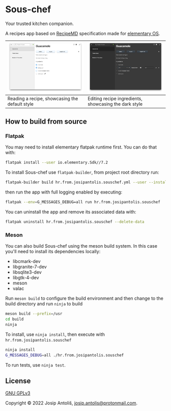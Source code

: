 # Sous-chef

Your trusted kitchen companion.

A recipes app based on [RecipeMD](https://github.com/tstehr/RecipeMD) specification made for [elementary OS](https://elementary.io/).

|![Default style screenshot](data/screenshots/default_style_reading.png) |![Dark style screenshot](data/screenshots/dark_style_editing.png) |
|------------------------------------------------------------------------|------------------------------------------------------------------|
| Reading a recipe, showcasing the default style                         | Editing recipe ingredients, showcasing the dark style            |

## How to build from source

### Flatpak

You may need to install elementary flatpak runtime first. You can do that with:

```sh
flatpak install --user io.elementary.Sdk//7.2
```

To install Sous-chef use `flatpak-builder`, from project root directory run:

```sh
flatpak-builder build hr.from.josipantolis.souschef.yml --user --install --force-clean
```

then run the app with full logging enabled by executing:

```sh
flatpak --env=G_MESSAGES_DEBUG=all run hr.from.josipantolis.souschef
```

You can uninstall the app and remove its associated data with:

```sh
flatpak uninstall hr.from.josipantolis.souschef --delete-data
```

### Meson

You can also build Sous-chef using the meson build system. In this case you'll need to install its dependencies locally:

- libcmark-dev
- libgranite-7-dev
- libsqlite3-dev
- libgtk-4-dev
- meson
- valac

Run `meson build` to configure the build environment and then change to the build directory and run `ninja` to build

```sh
meson build --prefix=/usr
cd build
ninja
```

To install, use `ninja install`, then execute with `hr.from.josipantolis.souschef`

```sh
ninja install
G_MESSAGES_DEBUG=all ./hr.from.josipantolis.souschef
```

To run tests, use `ninja test`.

## License

[GNU GPLv3](COPYING)

Copyright © 2022 Josip Antoliš, josip.antolis@protonmail.com.
